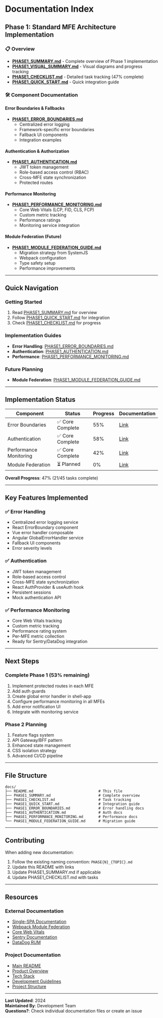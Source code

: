 # Documentation Index

## Phase 1: Standard MFE Architecture Implementation

### 📋 Overview
- **[PHASE1_SUMMARY.md](./PHASE1_SUMMARY.md)** - Complete overview of Phase 1 implementation
- **[PHASE1_VISUAL_SUMMARY.md](./PHASE1_VISUAL_SUMMARY.md)** - Visual diagrams and progress tracking
- **[PHASE1_CHECKLIST.md](./PHASE1_CHECKLIST.md)** - Detailed task tracking (47% complete)
- **[PHASE1_QUICK_START.md](./PHASE1_QUICK_START.md)** - Quick integration guide

### 🛠️ Component Documentation

#### Error Boundaries & Fallbacks
- **[PHASE1_ERROR_BOUNDARIES.md](./PHASE1_ERROR_BOUNDARIES.md)**
  - Centralized error logging
  - Framework-specific error boundaries
  - Fallback UI components
  - Integration examples

#### Authentication & Authorization
- **[PHASE1_AUTHENTICATION.md](./PHASE1_AUTHENTICATION.md)**
  - JWT token management
  - Role-based access control (RBAC)
  - Cross-MFE state synchronization
  - Protected routes

#### Performance Monitoring
- **[PHASE1_PERFORMANCE_MONITORING.md](./PHASE1_PERFORMANCE_MONITORING.md)**
  - Core Web Vitals (LCP, FID, CLS, FCP)
  - Custom metric tracking
  - Performance ratings
  - Monitoring service integration

#### Module Federation (Future)
- **[PHASE1_MODULE_FEDERATION_GUIDE.md](./PHASE1_MODULE_FEDERATION_GUIDE.md)**
  - Migration strategy from SystemJS
  - Webpack configuration
  - Type safety setup
  - Performance improvements

---

## Quick Navigation

### Getting Started
1. Read [PHASE1_SUMMARY.md](./PHASE1_SUMMARY.md) for overview
2. Follow [PHASE1_QUICK_START.md](./PHASE1_QUICK_START.md) for integration
3. Check [PHASE1_CHECKLIST.md](./PHASE1_CHECKLIST.md) for progress

### Implementation Guides
- **Error Handling**: [PHASE1_ERROR_BOUNDARIES.md](./PHASE1_ERROR_BOUNDARIES.md)
- **Authentication**: [PHASE1_AUTHENTICATION.md](./PHASE1_AUTHENTICATION.md)
- **Performance**: [PHASE1_PERFORMANCE_MONITORING.md](./PHASE1_PERFORMANCE_MONITORING.md)

### Future Planning
- **Module Federation**: [PHASE1_MODULE_FEDERATION_GUIDE.md](./PHASE1_MODULE_FEDERATION_GUIDE.md)

---

## Implementation Status

| Component | Status | Progress | Documentation |
|-----------|--------|----------|---------------|
| Error Boundaries | ✅ Core Complete | 55% | [Link](./PHASE1_ERROR_BOUNDARIES.md) |
| Authentication | ✅ Core Complete | 58% | [Link](./PHASE1_AUTHENTICATION.md) |
| Performance Monitoring | ✅ Core Complete | 42% | [Link](./PHASE1_PERFORMANCE_MONITORING.md) |
| Module Federation | ⏳ Planned | 0% | [Link](./PHASE1_MODULE_FEDERATION_GUIDE.md) |

**Overall Progress**: 47% (21/45 tasks complete)

---

## Key Features Implemented

### ✅ Error Handling
- Centralized error logging service
- React ErrorBoundary component
- Vue error handler composable
- Angular GlobalErrorHandler service
- Fallback UI components
- Error severity levels

### ✅ Authentication
- JWT token management
- Role-based access control
- Cross-MFE state synchronization
- React AuthProvider & useAuth hook
- Persistent sessions
- Mock authentication API

### ✅ Performance Monitoring
- Core Web Vitals tracking
- Custom metric tracking
- Performance rating system
- Per-MFE metric collection
- Ready for Sentry/DataDog integration

---

## Next Steps

### Complete Phase 1 (53% remaining)
1. Implement protected routes in each MFE
2. Add auth guards
3. Create global error handler in shell-app
4. Configure performance monitoring in all MFEs
5. Add error notification UI
6. Integrate with monitoring service

### Phase 2 Planning
1. Feature flags system
2. API Gateway/BFF pattern
3. Enhanced state management
4. CSS isolation strategy
5. Advanced CI/CD pipeline

---

## File Structure

```
docs/
├── README.md                              # This file
├── PHASE1_SUMMARY.md                      # Complete overview
├── PHASE1_CHECKLIST.md                    # Task tracking
├── PHASE1_QUICK_START.md                  # Integration guide
├── PHASE1_ERROR_BOUNDARIES.md             # Error handling docs
├── PHASE1_AUTHENTICATION.md               # Auth docs
├── PHASE1_PERFORMANCE_MONITORING.md       # Performance docs
└── PHASE1_MODULE_FEDERATION_GUIDE.md      # Migration guide
```

---

## Contributing

When adding new documentation:
1. Follow the existing naming convention: `PHASE{N}_{TOPIC}.md`
2. Update this README with links
3. Update PHASE1_SUMMARY.md if applicable
4. Update PHASE1_CHECKLIST.md with tasks

---

## Resources

### External Documentation
- [Single-SPA Documentation](https://single-spa.js.org/)
- [Webpack Module Federation](https://webpack.js.org/concepts/module-federation/)
- [Core Web Vitals](https://web.dev/vitals/)
- [Sentry Documentation](https://docs.sentry.io/)
- [DataDog RUM](https://docs.datadoghq.com/real_user_monitoring/)

### Project Documentation
- [Main README](../README.md)
- [Product Overview](../.amazonq/rules/memory-bank/product.md)
- [Tech Stack](../.amazonq/rules/memory-bank/tech.md)
- [Development Guidelines](../.amazonq/rules/memory-bank/guidelines.md)
- [Project Structure](../.amazonq/rules/memory-bank/structure.md)

---

**Last Updated**: 2024  
**Maintained By**: Development Team  
**Questions?**: Check individual documentation files or create an issue
